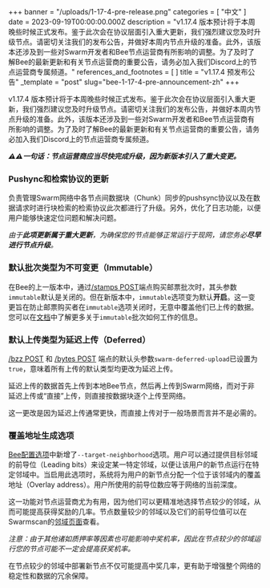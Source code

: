 +++
banner = "/uploads/1-17-4-pre-release.png"
categories = [ "中文" ]
date = 2023-09-19T00:00:00.000Z
description = "v1.17.4 版本预计将于本周晚些时候正式发布。鉴于此次会在协议层面引入重大更新，我们强烈建议您及时升级节点。请密切关注我们的发布公告，并做好本周内节点升级的准备。此外，该版本还涉及到一些对Swarm开发者和Bee节点运营商有所影响的调整。为了及时了解Bee的最新更新和有关节点运营商的重要公告，请务必加入我们Discord上的节点运营商专属频道。"
references_and_footnotes = [ ]
title = "v1.17.4 预发布公告"
_template = "post"
slug="bee-1-17-4-pre-announcement-zh"
+++

v1.17.4 版本预计将于本周晚些时候正式发布。鉴于此次会在协议层面引入重大更新，我们强烈建议您及时升级节点。请密切关注我们的发布公告，并做好本周内节点升级的准备。此外，该版本还涉及到一些对Swarm开发者和Bee节点运营商有所影响的调整。为了及时了解Bee的最新更新和有关节点运营商的重要公告，请务必加入我们Discord上的节点运营商专属频道。

***⚠️⚠️一句话：节点运营商应当尽快完成升级，因为新版本引入了重大变更。***

### Pushync和检索协议的更新

负责管理Swarm网络中各节点间数据块（Chunk）同步的pushsync协议以及在数据请求时进行块检索的检索协议此次都进行了升级。另外，优化了日志功能，以便用户能够快速定位问题和解决问题。

*由于**此项更新属于重大更新**，为确保您的节点能够正常运行于现网，请您务必**尽早进行节点升级**。*

### 默认批次类型为不可变更（Immutable）

在Bee的上一版本中，通过[/stamps POST](https://docs.ethswarm.org/api/#tag/Postage-Stamps/paths/~1stamps~1%7Bamount%7D~1%7Bdepth%7D/post)端点购买邮票批次时，其头参数`immutable`默认是关闭的。但在新版本中，`immutable`选项变为默认**开启**。这一变更旨在防止邮票购买者在`immutable`选项关闭时，无意中覆盖他们已上传的数据。您可以在[文档](https://docs.ethswarm.org/docs/learn/technology/contracts/postage-stamp/#batch-utilisation)中了解更多关于`immutable`批次如何工作的信息。

### 默认上传类型为延迟上传（Deferred）

[/bzz POST](https://docs.ethswarm.org/api/#tag/BZZ/paths/~1bzz/post) 和 [/bytes POST](https://docs.ethswarm.org/api/#tag/Bytes/paths/~1bytes/post) 端点的默认头参数`swarm-deferred-upload`已设置为 `true`，意味着所有上传的默认类型均更改为延迟上传。

延迟上传的数据首先上传到本地Bee节点，然后再上传到Swarm网络，而对于非延迟上传或“直接”上传，则直接按数据块逐个上传至网络。

这一更改是因为延迟上传通常更快，而直接上传对于一般场景而言并不是必需的。

### 覆盖地址生成选项

[Bee配置选项](https://docs.ethswarm.org/docs/bee/working-with-bee/configuration#configuration-for-bee-start)中新增了`--target-neighborhood`选项。用户可以通过提供目标邻域的前导位（Leading bits）来设定某一特定邻域，以便让该用户的新节点运行在特定邻域中。当启用此选项时，系统将为用户的新节点分配一个位于该邻域内的覆盖地址（Overlay address）。用户所使用的前导位数应等于网络的当前深度。

这一功能对节点运营商尤为有用，因为他们可以更精准地选择节点较少的邻域，从而可能提高获得奖励的几率。节点数量较少的邻域以及它们的前导位值可以在Swarmscan的[邻域页面](https://swarmscan.io/neighborhoods)查看。

*注意：由于其他诸如质押率等因素也可能影响中奖机率，因此在节点较少的邻域运行您的节点可能不一定会提高获奖机率。*

在节点较少的邻域中部署新节点不仅可能提高中奖几率，更有助于增强整个网络的稳定性和数据的冗余保障。


